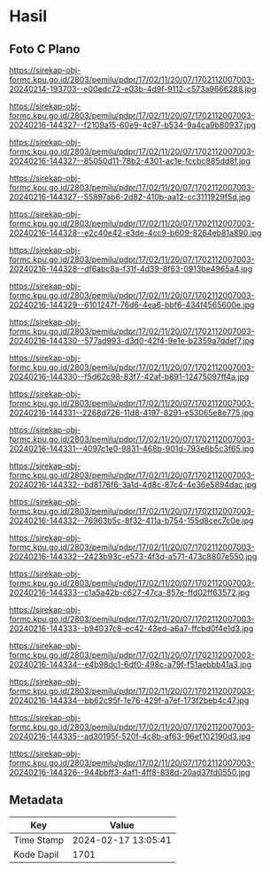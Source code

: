 # Hasil

## Foto C Plano

https://sirekap-obj-formc.kpu.go.id/2803/pemilu/pdpr/17/02/11/20/07/1702112007003-20240214-193703--e00edc72-e03b-4d9f-9112-c573a9666288.jpg

https://sirekap-obj-formc.kpu.go.id/2803/pemilu/pdpr/17/02/11/20/07/1702112007003-20240216-144327--f2109a15-60e9-4c97-b534-9a4ca9b80937.jpg

https://sirekap-obj-formc.kpu.go.id/2803/pemilu/pdpr/17/02/11/20/07/1702112007003-20240216-144327--85050d11-78b2-4301-ac1e-fccbc885dd8f.jpg

https://sirekap-obj-formc.kpu.go.id/2803/pemilu/pdpr/17/02/11/20/07/1702112007003-20240216-144327--55897ab6-2d82-410b-aa12-cc3111929f5d.jpg

https://sirekap-obj-formc.kpu.go.id/2803/pemilu/pdpr/17/02/11/20/07/1702112007003-20240216-144328--e2c40e42-e3de-4cc9-b609-8264eb81a890.jpg

https://sirekap-obj-formc.kpu.go.id/2803/pemilu/pdpr/17/02/11/20/07/1702112007003-20240216-144328--df6abc8a-f31f-4d39-8f63-0913be4965a4.jpg

https://sirekap-obj-formc.kpu.go.id/2803/pemilu/pdpr/17/02/11/20/07/1702112007003-20240216-144329--6101247f-76d6-4ea6-bbf6-434f4565600e.jpg

https://sirekap-obj-formc.kpu.go.id/2803/pemilu/pdpr/17/02/11/20/07/1702112007003-20240216-144330--577ad993-d3d0-42f4-9e1e-b2359a7ddef7.jpg

https://sirekap-obj-formc.kpu.go.id/2803/pemilu/pdpr/17/02/11/20/07/1702112007003-20240216-144330--f5d62c98-83f7-42af-b891-12475097ff4a.jpg

https://sirekap-obj-formc.kpu.go.id/2803/pemilu/pdpr/17/02/11/20/07/1702112007003-20240216-144331--2268d726-11d8-4197-8291-e53065e8e775.jpg

https://sirekap-obj-formc.kpu.go.id/2803/pemilu/pdpr/17/02/11/20/07/1702112007003-20240216-144331--4097c1e0-9831-468b-901d-793e6b5c3f65.jpg

https://sirekap-obj-formc.kpu.go.id/2803/pemilu/pdpr/17/02/11/20/07/1702112007003-20240216-144332--bd8176f6-3a1d-4d8c-87c4-4e36e5894dac.jpg

https://sirekap-obj-formc.kpu.go.id/2803/pemilu/pdpr/17/02/11/20/07/1702112007003-20240216-144332--76963b5c-8f32-411a-b754-155d8cec7c0e.jpg

https://sirekap-obj-formc.kpu.go.id/2803/pemilu/pdpr/17/02/11/20/07/1702112007003-20240216-144332--2423b93c-e573-4f3d-a571-473c8807e550.jpg

https://sirekap-obj-formc.kpu.go.id/2803/pemilu/pdpr/17/02/11/20/07/1702112007003-20240216-144333--c1a5a42b-c627-47ca-857e-ffd02ff63572.jpg

https://sirekap-obj-formc.kpu.go.id/2803/pemilu/pdpr/17/02/11/20/07/1702112007003-20240216-144333--b94037c8-ec42-43ed-a6a7-ffcbd0f4e1d3.jpg

https://sirekap-obj-formc.kpu.go.id/2803/pemilu/pdpr/17/02/11/20/07/1702112007003-20240216-144334--e4b98dc1-6df0-498c-a79f-f51aebbb41a3.jpg

https://sirekap-obj-formc.kpu.go.id/2803/pemilu/pdpr/17/02/11/20/07/1702112007003-20240216-144334--bb62c95f-1e76-429f-a7ef-173f2beb4c47.jpg

https://sirekap-obj-formc.kpu.go.id/2803/pemilu/pdpr/17/02/11/20/07/1702112007003-20240216-144335--ad30195f-520f-4c8b-af63-96ef102190d3.jpg

https://sirekap-obj-formc.kpu.go.id/2803/pemilu/pdpr/17/02/11/20/07/1702112007003-20240216-144326--944bbff3-4af1-4ff8-838d-20ad37fd0550.jpg


## Metadata

| Key        | Value               |
| ---------- | ------------------- |
| Time Stamp | 2024-02-17 13:05:41 |
| Kode Dapil | 1701                |



